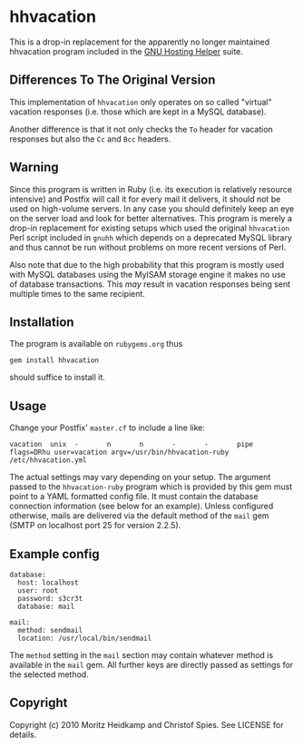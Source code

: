 # hhvacation

This is a drop-in replacement for the apparently no longer maintained
hhvacation program included in the
[GNU Hosting Helper](http://hostingsoftware.net/) suite.

## Differences To The Original Version

This implementation of `hhvacation` only operates on so called
"virtual" vacation responses (i.e. those which are kept in a MySQL
database). 

Another difference is that it not only checks the `To` header for
vacation responses but also the `Cc` and `Bcc` headers.

## Warning

Since this program is written in Ruby (i.e. its execution is
relatively resource intensive) and Postfix will call it for every mail
it delivers, it should not be used on high-volume servers. In any case
you should definitely keep an eye on the server load and look for
better alternatives. This program is merely a drop-in replacement for
existing setups which used the original `hhvacation` Perl script
included in `gnuhh` which depends on a deprecated MySQL library and
thus cannot be run without problems on more recent versions of Perl.

Also note that due to the high probability that this program is mostly
used with MySQL databases using the MyISAM storage engine it makes no
use of database transactions. This *may* result in vacation responses
being sent multiple times to the same recipient.

## Installation

The program is available on `rubygems.org` thus 

    gem install hhvacation
    
should suffice to install it.


## Usage

Change your Postfix' `master.cf` to include a line like:
 
    vacation  unix  -       n       n       -       -       pipe flags=DRhu user=vacation argv=/usr/bin/hhvacation-ruby /etc/hhvacation.yml
   
The actual settings may vary depending on your setup. The argument
passed to the `hhvacation-ruby` program which is provided by this gem
must point to a YAML formatted config file. It must contain the
database connection information (see below for an example). Unless
configured otherwise, mails are delivered via the default method of
the `mail` gem (SMTP on localhost port 25 for version 2.2.5).

## Example config

    database:
      host: localhost
      user: root
      password: s3cr3t
      database: mail
      
    mail:
      method: sendmail
      location: /usr/local/bin/sendmail
      

The `method` setting in the `mail` section may contain whatever method
is available in the `mail` gem. All further keys are directly passed
as settings for the selected method.
      
## Copyright

Copyright (c) 2010 Moritz Heidkamp and Christof Spies. See LICENSE for details.
